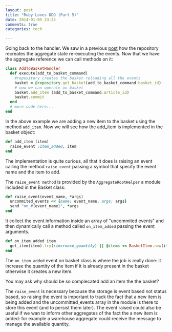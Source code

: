 ```yaml
---
layout: post
title: "Ruby Loves DDD (Part 5)"
date: 2014-01-05 23:25
comments: true
categories: tech

---
```


Going back to the handler. We saw in a previous [post](http://ema.codiceplastico.com/blog/2013/10/25/ruby-loves-ddd-part-3/) how the repository recreates the aggregate state re-executing the events. Now that we have the aggregate reference we can call methods on it:

```ruby
class AddToBasketHandler
  def execute(add_to_basket_command)
    #repository creates the basket reloading all the events
    basket = @repository.get_basket(add_to_basket_command.basket_id)
    # now we can operate on basket
    basket.add_item (add_to_basket_command.article_id) 
    basket.commit
  end
  # more code here...
end
```

In the above example we are adding a new item to the basket using the method ```add_item```.
Now we will see how the add_item is implemented in the basket object:

```ruby
def add_item (item)
  raise_event :item_added, item
end
```

The implementation is quite curious, all that it does is raising an event calling the method ```raise_event``` passing a symbol that specify the event name and the item to add.

The ```raise_event method``` is provided by the ```AggregateRootHelper``` a module included in the Basket class:

```ruby
def raise_event(event_name, *args)
  uncommited_events << {name: event_name, args: args}
  send "on_#{event_name}", *args
end
```

It collect the event information inside an array of "uncommited events" and then dynamically call a method called ```on_item_added``` passing the event arguments.

```ruby
def on_item_added item
  get_item(item).try(:increase_quantity) || @items << BasketItem.new(item)      
end
```

The ```on_item_added``` event on basket class is where the job is really done: it increase the quantity of the item if it is already present in the basket otherwise it creates a new item.

You may ask why should be so complecated add an item the the basket?

The ```raise_event``` is necessary because the storage is event based not status based, so raising the event is important to track the fact that a new item is being added and the uncommitted_events array in the module is there to store this event (and to persist them later). The event raised could also be useful if we wan to inform other aggregates of the fact the a new item is added: for example a warehouse aggregate could receive the message to manage the available quantity.

